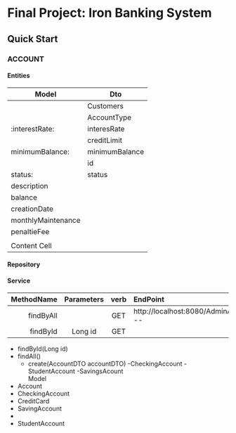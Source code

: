 # Final Project: Iron Banking System

## Quick Start
### ACCOUNT

#### Entities
| Model              | Dto            |
|--------------------|----------------|
|                    | Customers      |
|                    | AccountType    |
| :interestRate:     | interesRate    |
|                    | creditLimit    |
| minimumBalance:    | minimumBalance |
|                    | id             |
| status:            | status         |
| description        |                |
| balance            |                |
| creationDate       |                |
| monthlyMaintenance |                |
| penaltieFee        |                |
|                    |                |
| Content Cell       |                |

#### Repository
#### Service
|  MethodName | Parameters | verb | EndPoint                                         |
|------------:|:----------:|:----:|:-------------------------------------------------|
|   findByAll |            | GET  | http://localhost:8080/AdminAcces/Account/All --  |
|    findById |  Long id   | GET  |                                                  |


- findById(Long id)
- findAll()
  - create(AccountDTO accountDTO)
        -CheckingAccount
        -StudentAccount
        -SavingsAcount   
Model
- Account
- CheckingAccount
- CreditCard
- SavingAccount
- 
- StudentAccount

